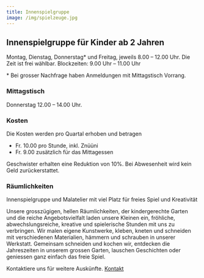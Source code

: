 ```yaml
---
title: Innenspielgruppe
image: /img/spielzeuge.jpg
---
```


## Innenspielgruppe für Kinder ab 2 Jahren

Montag, Dienstag, Donnerstag\* und Freitag, jeweils 8.00 – 12.00 Uhr.
Die Zeit ist frei wählbar. Blockzeiten: 9.00 Uhr – 11.00 Uhr

\* Bei grosser Nachfrage haben Anmeldungen mit Mittagstisch Vorrang.

### Mittagstisch

Donnerstag 12.00 – 14.00 Uhr.

### Kosten

Die Kosten werden pro Quartal erhoben und betragen

- Fr. 10.00 pro Stunde, inkl. Znüüni
- Fr. 9.00 zusätzlich für das Mittagessen

Geschwister erhalten eine Reduktion von 10%.
Bei Abwesenheit wird kein Geld zurückerstattet.

### Räumlichkeiten

Innenspielgruppe und Malatelier mit viel Platz für freies Spiel und
Kreativität

Unsere grosszügigen, hellen Räumlichkeiten, der kindergerechte Garten und die reiche Angebotsvielfalt laden unsere Kleinen ein, fröhliche, abwechslungsreiche, kreative und spielerische Stunden mit uns zu verbringen. Wir malen eigene Kunstwerke, kleben, kneten und schneiden mit verschiedenen Materialien, hämmern und schrauben in unserer Werkstatt. Gemeinsam schneiden und kochen wir, entdecken die Jahreszeiten in unserem grossen Garten, lauschen Geschichten oder geniessen ganz einfach das freie Spiel.

Kontaktiere uns für weitere Auskünfte. <a href="/contact">Kontakt</a>